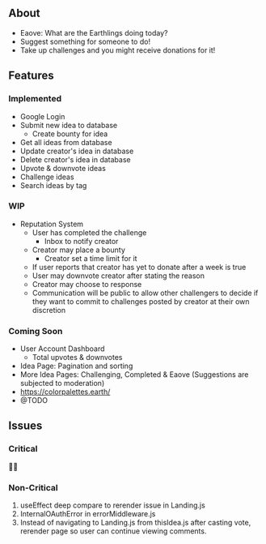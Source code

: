 ## About

- Eaove: What are the Earthlings doing today?
- Suggest something for someone to do!
- Take up challenges and you might receive donations for it!

## Features

### Implemented

- Google Login
- Submit new idea to database
  - Create bounty for idea
- Get all ideas from database
- Update creator's idea in database
- Delete creator's idea in database
- Upvote & downvote ideas
- Challenge ideas
- Search ideas by tag

### WIP

- Reputation System
  - User has completed the challenge
    - Inbox to notify creator
  - Creator may place a bounty
    - Creator set a time limit for it
  - If user reports that creator has yet to donate after a week is true
  - User may downvote creator after stating the reason
  - Creator may choose to response
  - Communication will be public to allow other challengers to decide if they want to commit to challenges posted by creator at their own discretion

### Coming Soon

- User Account Dashboard
  - Total upvotes & downvotes
- Idea Page: Pagination and sorting
- More Idea Pages: Challenging, Completed & Eaove (Suggestions are subjected to moderation)
- https://colorpalettes.earth/
- @TODO

## Issues

### Critical

👍🏻

### Non-Critical

1. useEffect deep compare to rerender issue in Landing.js
2. InternalOAuthError in errorMiddleware.js
3. Instead of navigating to Landing.js from thisIdea.js after casting vote, rerender page so user can continue viewing comments.
